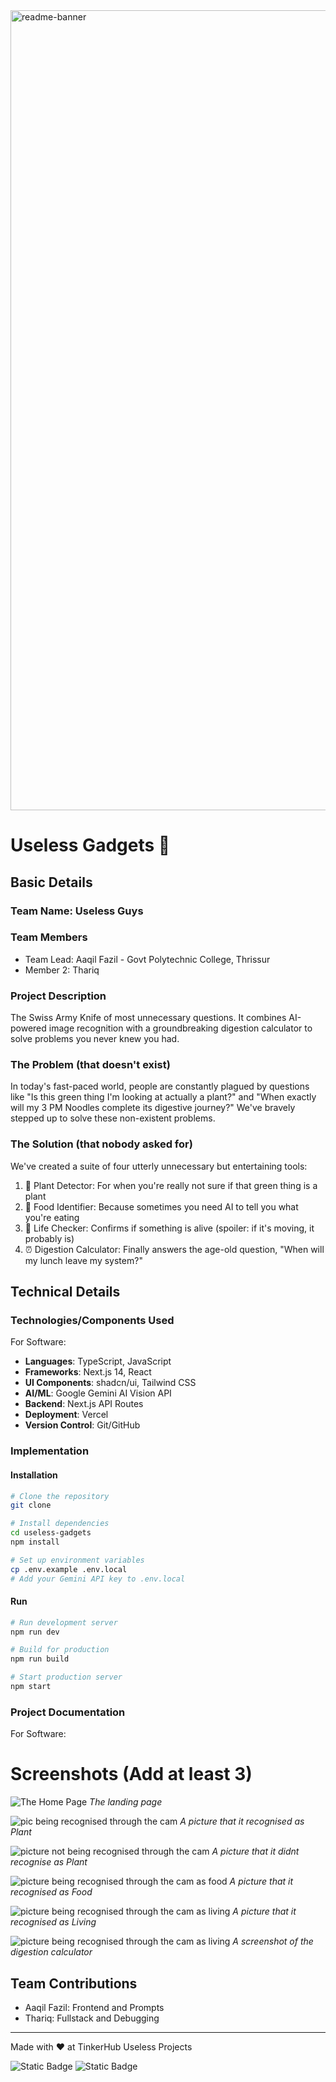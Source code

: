<img width="1280" alt="readme-banner" src="https://github.com/user-attachments/assets/35332e92-44cb-425b-9dff-27bcf1023c6c">

# Useless Gadgets 🎯


## Basic Details
### Team Name: Useless Guys


### Team Members
- Team Lead: Aaqil Fazil - Govt Polytechnic College, Thrissur
- Member 2: Thariq

### Project Description
The Swiss Army Knife of most unnecessary questions. It combines AI-powered image recognition with a groundbreaking digestion calculator to solve problems you never knew you had.

### The Problem (that doesn't exist)
In today's fast-paced world, people are constantly plagued by questions like "Is this green thing I'm looking at actually a plant?" and "When exactly will my 3 PM Noodles complete its digestive journey?" We've bravely stepped up to solve these non-existent problems.


### The Solution (that nobody asked for)
We've created a suite of four utterly unnecessary but entertaining tools:
1. 🌿 Plant Detector: For when you're really not sure if that green thing is a plant
2. 🍕 Food Identifier: Because sometimes you need AI to tell you what you're eating
3. 🐸 Life Checker: Confirms if something is alive (spoiler: if it's moving, it probably is)
4. ⏰ Digestion Calculator: Finally answers the age-old question, "When will my lunch leave my system?"

## Technical Details
### Technologies/Components Used
For Software:
- **Languages**: TypeScript, JavaScript
- **Frameworks**: Next.js 14, React
- **UI Components**: shadcn/ui, Tailwind CSS
- **AI/ML**: Google Gemini AI Vision API
- **Backend**: Next.js API Routes
- **Deployment**: Vercel
- **Version Control**: Git/GitHub


### Implementation

#### Installation
```bash
# Clone the repository
git clone 

# Install dependencies
cd useless-gadgets
npm install

# Set up environment variables
cp .env.example .env.local
# Add your Gemini API key to .env.local
```

#### Run
```bash
# Run development server
npm run dev

# Build for production
npm run build

# Start production server
npm start
```


### Project Documentation
For Software:

# Screenshots (Add at least 3)
![The Home Page](demo/home.jpeg)
*The landing page*

![pic being recognised through the cam](demo/plant.jpg)
*A picture that it recognised as Plant*

![picture not being recognised through the cam](demo/notplant.jpg)
*A picture that it didnt recognise as Plant*

![picture being recognised through the cam as food](demo/food.jpg)
*A picture that it recognised as Food*

![picture being recognised through the cam as living](demo/living.jpg)
*A picture that it recognised as Living*

![picture being recognised through the cam as living](demo/living.jpg)
*A screenshot of the digestion calculator*

## Team Contributions
- Aaqil Fazil: Frontend and Prompts
- Thariq: Fullstack and Debugging

---
Made with ❤️ at TinkerHub Useless Projects 

![Static Badge](https://img.shields.io/badge/TinkerHub-24?color=%23000000&link=https%3A%2F%2Fwww.tinkerhub.org%2F)
![Static Badge](https://img.shields.io/badge/UselessProject--24-24?link=https%3A%2F%2Fwww.tinkerhub.org%2Fevents%2FQ2Q1TQKX6Q%2FUseless%2520Projects)